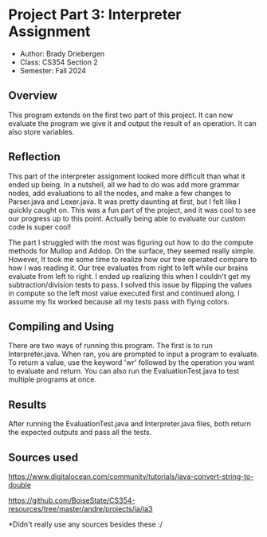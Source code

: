 # Project Part 3: Interpreter Assignment

* Author: Brady Driebergen
* Class: CS354 Section 2
* Semester: Fall 2024

## Overview

This program extends on the first two part of this project. It can now evaluate the
program we give it and output the result of an operation. It can also store variables.

## Reflection

This part of the interpreter assignment looked more difficult than what it ended up
being. In a nutshell, all we had to do was add more grammar nodes, add evaluations to
all the nodes, and make a few changes to Parser.java and Lexer.java. It was pretty
daunting at first, but I felt like I quickly caught on. This was a fun part of the
project, and it was cool to see our progress up to this point. Actually being able
to evaluate our custom code is super cool!

The part I struggled with the most was figuring out how to do the compute methods 
for Mullop and Addop. On the surface, they seemed really simple. However, It took me
some time to realize how our tree operated compare to how I was reading it. Our tree
evaluates from right to left while our brains evaluate from left to right. I ended
up realizing this when I couldn't get my subtraction/division tests to pass. I solved
this issue by flipping the values in compute so the left most value executed first
and continued along. I assume my fix worked because all my tests pass with flying
colors.

## Compiling and Using

There are two ways of running this program. The first is to run Interpreter.java. When
ran, you are prompted to input a program to evaluate. To return a value, use the keyword
'wr' followed by the operation you want to evaluate and return. You can also run the 
EvaluationTest.java to test multiple programs at once.

## Results

After running the EvaluationTest.java and Interpreter.java files, both return the
expected outputs and pass all the tests.

## Sources used

https://www.digitalocean.com/community/tutorials/java-convert-string-to-double

https://github.com/BoiseState/CS354-resources/tree/master/andre/projects/ia/ia3

*Didn't really use any sources besides these :/